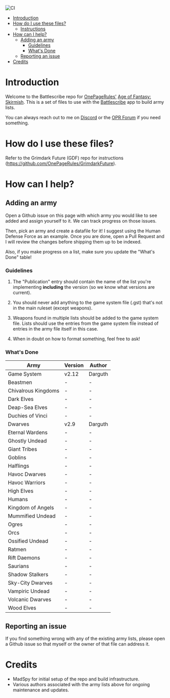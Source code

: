 ![CI](https://github.com/sprutton1/GrimdarkFutureBattlescribe/workflows/CI/badge.svg?branch=master)

<!-- TOC -->
- [Introduction](#introduction) 
- [How do I use these files?](#how-do-i-use-these-files)
   - [Instructions](#instructions)
- [How can I help?](#how-can-i-help)
   - [Adding an army](#adding-an-army)
      - [Guidelines](#guidelines)
      - [What's Done](#whats-done)
   - [Reporting an issue](#reporting-an-issue)
- [Credits](#credits)
<!-- /TOC -->

# Introduction

Welcome to the Battlescribe repo for [OnePageRules'](https://onepagerules.com/)
[Age of Fantasy: Skirmish](https://onepagerules.com/portfolio/age-of-fantasy-skirmish/). This is
a set of files to use with the [Battlescribe](https://battlescribe.net/) app to
build army lists.

You can always reach out to me on
[Discord](https://discordapp.com/channels/610199287346888743/610199287346888746)
or the [OPR Forum](http://forum.onepagerules.com/) if you need something.

# How do I use these files?

Refer to the Grimdark Future (GDF) repo for instructions (https://github.com/OnePageRules/GrimdarkFuture).

# How can I help?

## Adding an army

Open a Github issue on this page with which army you would like to see added and
assign yourself to it. We can track progress on those issues.

Then, pick an army and create a datafile for it! I suggest using the Human
Defense Force as an example. Once you are done, open a Pull Request and I will
review the changes before shipping them up to be indexed.

Also, if you make progress on a list, make sure you update the "What's Done"
table!

### Guidelines

1. The "Publication" entry should contain the name of the list you're
   implementing **including** the version (so we know what versions are
   current).

2. You should never add anything to the game system file (.gst) that's not in
   the main ruleset (except weapons).

3. Weapons found in multiple lists should be added to the game system file.
   Lists should use the entries from the game system file instead of entries in
   the army file itself in this case.

4. When in doubt on how to format something, feel free to ask!

### What's Done

| Army | Version | Author |
|---|---|---|
|Game System|v2.12|Darguth|
|Beastmen|-|-|
|Chivalrous Kingdoms|-|-|
|Dark Elves|-|-|
|Deap-Sea Elves|-|-|
|Duchies of Vinci|-|-|
|Dwarves|v2.9|Darguth|
|Eternal Wardens|-|-|
|Ghostly Undead|-|-|
|Giant Tribes|-|-|
|Goblins|-|-|
|Halflings|-|-|
|Havoc Dwarves|-|-|
|Havoc Warriors|-|-|
|High Elves|-|-|
|Humans|-|-|
|Kingdom of Angels|-|-|
|Mummified Undead|-|-|
|Ogres|-|-|
|Orcs|-|-|
|Ossified Undead|-|-|
|Ratmen|-|-|
|Rift Daemons|-|-|
|Saurians|-|-|
|Shadow Stalkers|-|-|
|Sky-City Dwarves|-|-|
|Vampiric Undead|-|-|
|Volcanic Dwarves|-|-|
|Wood Elves|-|-|


## Reporting an issue

If you find something wrong with any of the existing army lists, please open a
Github issue so that myself or the owner of that file can address it.

# Credits
- MadSpy for initial setup of the repo and build infrastructure.
- Various authors associated with the army lists above for ongoing maintenance and updates.
